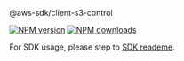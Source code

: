 @aws-sdk/client-s3-control

[![NPM version](https://img.shields.io/npm/v/@aws-sdk/client-s3-control/preview.svg)](https://www.npmjs.com/package/@aws-sdk/client-s3-control)
[![NPM downloads](https://img.shields.io/npm/dm/@aws-sdk/client-s3-control.svg)](https://www.npmjs.com/package/@aws-sdk/client-s3-control)

For SDK usage, please step to [SDK reademe](https://github.com/aws/aws-sdk-js-v3).
